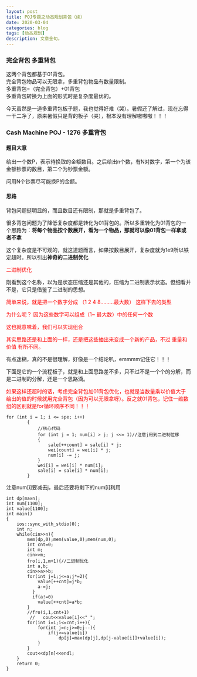 ```yaml
---
layout: post
title: POJ专题之动态规划背包（续）
date: 2020-03-04
categories: blog
tags: [动态规划]
description: 文章金句。
---
```


### 完全背包 多重背包
这两个背包都基于01背包。<br>
完全背包物品可以无限拿，多重背包物品有数量限制。<br>
多重背包=（完全背包）+01背包<br>
多重背包转换为上面的形式时是复杂度最优的。<br>

今天虽然是一道多重背包板子题，我也觉得好难（哭）。暑假还了解过，现在忘得一干二净了，原来暑假只是背的板子（哭），根本没有理解嗷嗷嗷！！！

### Cash Machine POJ - 1276 多重背包
#### 题目大意
给出一个数P，表示待换取的金额数目。之后给出n个数，有N对数字，第一个为该金额钞票的数目，第二个为钞票金额。<br>

问用N个钞票尽可能换P的金额。

#### 思路
背包问题挺明显的，而且数目还有限制，那就是多重背包了。<br>

很多背包问题为了降低复杂度都是转化为01背包的。所以多重转化为01背包的一个思路为：**将每个物品按个数展开，看为一个物品，那就可以像01背包一样拿或者不拿**<br>

这个复杂度是不可观的，就这道题而言，如果按数目展开，复杂度就为1e9所以铁定超时。所以引出**神奇的二进制优化**<br>

<p style="color: red">二进制优化</p>

刚看到这个名称，以为是状态压缩还是其他的，压缩为二进制表示状态。但细看并不是，它只是借鉴了二进制的思想。
<div style="color: red">
<p>简单来说，就是把一个数字分成   （1  2  4  8.........最大数） 这样下去的类型</p>

<p>为什么呢？ 因为这些数字可以组成（1~ 最大数）中的任何一个数</p>

<p>这也就意味着，我们可以实现组合</p>

<p>其实思路还是和上面的一样，还是把这些抽出来变成一个新的产品，不过  重量和价值   有所不同。</p>
</div>

有点迷糊，真的不是很理解，好像是一个结论叭，emmmm记住它！！！

下面是它的一个流程板子，就是和上面思路差不多，只不过不是一个个的分解，而是二进制的分解，还是一个思路滴。

<p style="color: red">如果这样还超时的话，考虑完全背包加01背包优化，也就是当数量乘以价值大于给出的值的时候就用完全背包（因为可以无限拿呀）。反之就01背包，记住一维数组的区别就是for循环顺序不同！！！</p>

```
for (int i = 1; i <= spe; i++)
        {
            //核心代码
            for (int j = 1; num[i] > j; j <<= 1)//注意j用到二进制位移
            {
                sale[++count] = sale[i] * j;
                wei[count] = wei[i] * j;
                num[i] -= j;
            }
            wei[i] = wei[i] * num[i];
            sale[i] = sale[i] * num[i];
        }
```

注意num[i]要减去j，最后还要将剩下的num[i]利用


```
int dp[maxn];
int num[1100];
int value[1100];
int main()
{
    ios::sync_with_stdio(0);
    int n;
    while(cin>>n){
        mem(dp,0);mem(value,0);mem(num,0);
        int cnt=0;
        int m;
        cin>>m;
        fro(i,1,m+1){//二进制优化
        int a,b;
        cin>>a>>b;
        for(int j=1;j<=a;j*=2){
            value[++cnt]=j*b;
            a-=j;
          }
          if(a!=0)
            value[++cnt]=a*b;
        }
        //fro(i,1,cnt+1)
         //   cout<<value[i]<<" ";
        for(int i=1;i<=cnt;i++){
            for(int j=n;j>=0;j--){
                if(j>=value[i])
                    dp[j]=max(dp[j],dp[j-value[i]]+value[i]);
            }
        }
        cout<<dp[n]<<endl;
    }
    return 0;
}
```







